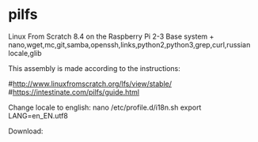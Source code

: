 # pilfs
Linux From Scratch 8.4 on the Raspberry Pi 2-3
Base system + nano,wget,mc,git,samba,openssh,links,python2,python3,grep,curl,russian locale,glib

This assembly is made according to the instructions:

#http://www.linuxfromscratch.org/lfs/view/stable/
#https://intestinate.com/pilfs/guide.html

Change locale to english:
nano /etc/profile.d/i18n.sh
export LANG=en_EN.utf8

Download:
